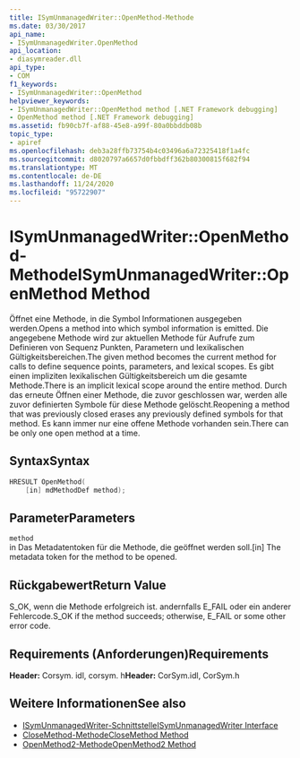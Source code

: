 ```yaml
---
title: ISymUnmanagedWriter::OpenMethod-Methode
ms.date: 03/30/2017
api_name:
- ISymUnmanagedWriter.OpenMethod
api_location:
- diasymreader.dll
api_type:
- COM
f1_keywords:
- ISymUnmanagedWriter::OpenMethod
helpviewer_keywords:
- ISymUnmanagedWriter::OpenMethod method [.NET Framework debugging]
- OpenMethod method [.NET Framework debugging]
ms.assetid: fb90cb7f-af88-45e8-a99f-80a0bbddb08b
topic_type:
- apiref
ms.openlocfilehash: deb3a28ffb73754b4c03496a6a72325418f1a4fc
ms.sourcegitcommit: d8020797a6657d0fbbdff362b80300815f682f94
ms.translationtype: MT
ms.contentlocale: de-DE
ms.lasthandoff: 11/24/2020
ms.locfileid: "95722907"
---
```

# <a name="isymunmanagedwriteropenmethod-method"></a><span data-ttu-id="39e6f-102">ISymUnmanagedWriter::OpenMethod-Methode</span><span class="sxs-lookup"><span data-stu-id="39e6f-102">ISymUnmanagedWriter::OpenMethod Method</span></span>

<span data-ttu-id="39e6f-103">Öffnet eine Methode, in die Symbol Informationen ausgegeben werden.</span><span class="sxs-lookup"><span data-stu-id="39e6f-103">Opens a method into which symbol information is emitted.</span></span> <span data-ttu-id="39e6f-104">Die angegebene Methode wird zur aktuellen Methode für Aufrufe zum Definieren von Sequenz Punkten, Parametern und lexikalischen Gültigkeitsbereichen.</span><span class="sxs-lookup"><span data-stu-id="39e6f-104">The given method becomes the current method for calls to define sequence points, parameters, and lexical scopes.</span></span> <span data-ttu-id="39e6f-105">Es gibt einen impliziten lexikalischen Gültigkeitsbereich um die gesamte Methode.</span><span class="sxs-lookup"><span data-stu-id="39e6f-105">There is an implicit lexical scope around the entire method.</span></span> <span data-ttu-id="39e6f-106">Durch das erneute Öffnen einer Methode, die zuvor geschlossen war, werden alle zuvor definierten Symbole für diese Methode gelöscht.</span><span class="sxs-lookup"><span data-stu-id="39e6f-106">Reopening a method that was previously closed erases any previously defined symbols for that method.</span></span> <span data-ttu-id="39e6f-107">Es kann immer nur eine offene Methode vorhanden sein.</span><span class="sxs-lookup"><span data-stu-id="39e6f-107">There can be only one open method at a time.</span></span>  
  
## <a name="syntax"></a><span data-ttu-id="39e6f-108">Syntax</span><span class="sxs-lookup"><span data-stu-id="39e6f-108">Syntax</span></span>  
  
```cpp  
HRESULT OpenMethod(  
    [in] mdMethodDef method);  
```  
  
## <a name="parameters"></a><span data-ttu-id="39e6f-109">Parameter</span><span class="sxs-lookup"><span data-stu-id="39e6f-109">Parameters</span></span>  

 `method`  
 <span data-ttu-id="39e6f-110">in Das Metadatentoken für die Methode, die geöffnet werden soll.</span><span class="sxs-lookup"><span data-stu-id="39e6f-110">[in] The metadata token for the method to be opened.</span></span>  
  
## <a name="return-value"></a><span data-ttu-id="39e6f-111">Rückgabewert</span><span class="sxs-lookup"><span data-stu-id="39e6f-111">Return Value</span></span>  

 <span data-ttu-id="39e6f-112">S_OK, wenn die Methode erfolgreich ist. andernfalls E_FAIL oder ein anderer Fehlercode.</span><span class="sxs-lookup"><span data-stu-id="39e6f-112">S_OK if the method succeeds; otherwise, E_FAIL or some other error code.</span></span>  
  
## <a name="requirements"></a><span data-ttu-id="39e6f-113">Requirements (Anforderungen)</span><span class="sxs-lookup"><span data-stu-id="39e6f-113">Requirements</span></span>  

 <span data-ttu-id="39e6f-114">**Header:** Corsym. idl, corsym. h</span><span class="sxs-lookup"><span data-stu-id="39e6f-114">**Header:** CorSym.idl, CorSym.h</span></span>  
  
## <a name="see-also"></a><span data-ttu-id="39e6f-115">Weitere Informationen</span><span class="sxs-lookup"><span data-stu-id="39e6f-115">See also</span></span>

- [<span data-ttu-id="39e6f-116">ISymUnmanagedWriter-Schnittstelle</span><span class="sxs-lookup"><span data-stu-id="39e6f-116">ISymUnmanagedWriter Interface</span></span>](isymunmanagedwriter-interface.md)
- [<span data-ttu-id="39e6f-117">CloseMethod-Methode</span><span class="sxs-lookup"><span data-stu-id="39e6f-117">CloseMethod Method</span></span>](isymunmanagedwriter-closemethod-method.md)
- [<span data-ttu-id="39e6f-118">OpenMethod2-Methode</span><span class="sxs-lookup"><span data-stu-id="39e6f-118">OpenMethod2 Method</span></span>](isymunmanagedwriter3-openmethod2-method.md)
